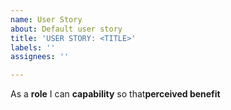 ```yaml
---
name: User Story
about: Default user story
title: 'USER STORY: <TITLE>'
labels: ''
assignees: ''

---
```


As a **role** I can **capability** so that**perceived benefit**

